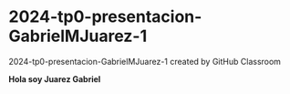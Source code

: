 # 2024-tp0-presentacion-GabrielMJuarez-1
2024-tp0-presentacion-GabrielMJuarez-1 created by GitHub Classroom

**Hola soy Juarez Gabriel**

